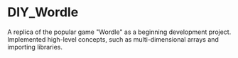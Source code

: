 # DIY_Wordle
A replica of the popular game "Wordle" as a beginning development project. Implemented high-level concepts, such as multi-dimensional arrays and importing libraries.
